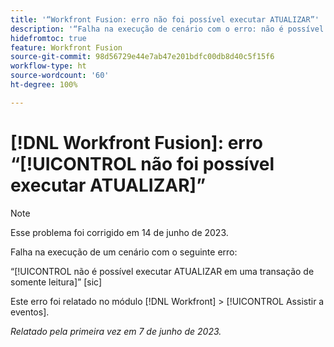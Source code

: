 ```yaml
---
title: '“Workfront Fusion: erro não foi possível executar ATUALIZAR”'
description: '“Falha na execução de cenário com o erro: não é possível executar ATUALIZAR em uma transação de somente leitura.”'
hidefromtoc: true
feature: Workfront Fusion
source-git-commit: 98d56729e44e7ab47e201bdfc00db8d40c5f15f6
workflow-type: ht
source-wordcount: '60'
ht-degree: 100%

---
```



# [!DNL Workfront Fusion]: erro “[!UICONTROL não foi possível executar ATUALIZAR]”

>[!NOTE]
>
>Esse problema foi corrigido em 14 de junho de 2023.

Falha na execução de um cenário com o seguinte erro:

“[!UICONTROL não é possível executar ATUALIZAR em uma transação de somente leitura]” [sic]

Este erro foi relatado no módulo [!DNL Workfront] > [!UICONTROL Assistir a eventos].

_Relatado pela primeira vez em 7 de junho de 2023._

